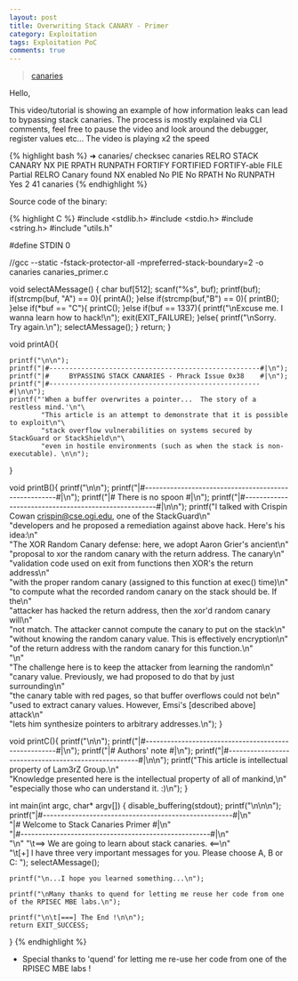 ```yaml
---
layout: post
title: Overwriting Stack CANARY - Primer
category: Exploitation
tags: Exploitation PoC
comments: true
---
```


> [canaries]({{site.url}}/assets/canaries)

Hello,

This video/tutorial is showing an example of how information leaks can lead to bypassing stack canaries.
The process is mostly explained via CLI comments, feel free to pause the video and look around the debugger, register values etc...
The video is playing x2 the speed

{% highlight bash %}
➜  canaries/  checksec canaries
RELRO           STACK CANARY      NX            PIE             RPATH      RUNPATH  FORTIFY FORTIFIED FORTIFY-able  FILE
Partial RELRO   Canary found      NX enabled    No PIE          No RPATH   No RUNPATH   Yes 2       41  canaries
{% endhighlight %}

<script type="text/javascript" src="https://asciinema.org/a/27001.js" id="asciicast-27001" async data-speed="2"></script>

Source code of the binary:

{% highlight C %}
#include <stdlib.h>
#include <stdio.h>
#include <string.h>
#include "utils.h"

#define STDIN 0

//gcc --static -fstack-protector-all -mpreferred-stack-boundary=2 -o canaries canaries_primer.c

void selectAMessage() {
    char buf[512];
    scanf("%s", buf);
    printf(buf);
    if(strcmp(buf, "A") == 0){
        printA();
    }else if(strcmp(buf,"B") == 0){
        printB();
    }else if(*buf == "C"){
        printC();
    }else if(buf == 1337){
        printf("\nExcuse me. I wanna learn how to hack!\n");
        exit(EXIT_FAILURE);
    }else{
        printf("\nSorry. Try again.\n");
        selectAMessage();
    }
    return;
}

void printA(){

    printf("\n\n");
    printf("|#-----------------------------------------------------#|\n");
    printf("|#     BYPASSING STACK CANARIES - Phrack Issue 0x38    #|\n");
    printf("|#-----------------------------------------------------#|\n\n");
    printf("'When a buffer overwrites a pointer...  The story of a restless mind.'\n"\
            "This article is an attempt to demonstrate that it is possible to exploit\n"\
            "stack overflow vulnerabilities on systems secured by StackGuard or StackShield\n"\ 
            "even in hostile environments (such as when the stack is non-executable). \n\n");
}

void printB(){
    printf("\n\n");
    printf("|#-----------------------------------------------------#|\n");
    printf("|#                  There is no spoon                  #|\n");
    printf("|#-----------------------------------------------------#|\n\n");
    printf("I talked with Crispin Cowan <crispin@cse.ogi.edu>, one of the StackGuard\n"\
            "developers and he proposed a remediation against above hack.  Here's his idea:\n"\
            "The XOR Random Canary defense:  here, we adopt Aaron Grier's ancient\n"\
            "proposal to xor the random canary with the return address.  The canary\n"\
            "validation code used on exit from functions then XOR's the return address\n"\
            "with the proper random canary (assigned to this function at exec() time)\n"\
            "to compute what the recorded random canary on the stack should be.  If the\n"\
            "attacker has hacked the return address, then the xor'd random canary will\n"\
            "not match.  The attacker cannot compute the canary to put on the stack\n"\
            "without knowing the random canary value.  This is effectively encryption\n"\
            "of the return address with the random canary for this function.\n"\
            "\n"\
            "The challenge here is to keep the attacker from learning the random\n"\
            "canary value.  Previously, we had proposed to do that by just surrounding\n"\
            "the canary table with red pages, so that buffer overflows could not be\n"\
            "used to extract canary values.  However, Emsi's [described above] attack\n"\
            "lets him synthesize pointers to arbitrary addresses.\n");
}

void printC(){
    printf("\n\n");
    printf("|#-----------------------------------------------------#|\n");
    printf("|#                    Authors' note                    #|\n");
    printf("|#-----------------------------------------------------#|\n\n");
    printf("This article is intellectual property of Lam3rZ Group.\n"\
            "Knowledge presented here is the intellectual property of all of mankind,\n"\
            "especially those who can understand it. :)\n");
}


int main(int argc, char* argv[])
{
    disable_buffering(stdout);
    printf("\n\n\n");
    printf("|#-----------------------------------------------------#|\n"\
           "|#           Welcome to Stack Canaries Primer          #|\n"\
           "|#-----------------------------------------------------#|\n"\
           "\n"
           "\t==> We are going to learn about stack canaries. <==\n"\
           "\t[+] I have three very important messages for you. Please choose A, B or C: ");
    selectAMessage();

    printf("\n...I hope you learned something...\n");

    printf("\nMany thanks to quend for letting me reuse her code from one of the RPISEC MBE labs.\n");

    printf("\n\t[===] The End !\n\n");
    return EXIT_SUCCESS;
}
{% endhighlight %}

* Special thanks to 'quend' for letting me re-use her code from one of the RPISEC MBE labs !
